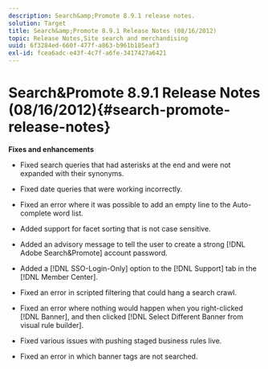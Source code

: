 ```yaml
---
description: Search&amp;Promote 8.9.1 release notes.
solution: Target
title: Search&amp;Promote 8.9.1 Release Notes (08/16/2012)
topic: Release Notes,Site search and merchandising
uuid: 6f3284ed-660f-477f-a863-b961b185eaf3
exl-id: fcea6adc-e43f-4c7f-a6fe-3417427a6421
---
```

# Search&amp;Promote 8.9.1 Release Notes (08/16/2012){#search-promote-release-notes}

 **Fixes and enhancements**

* Fixed search queries that had asterisks at the end and were not expanded with their synonyms. 
* Fixed date queries that were working incorrectly. 
* Fixed an error where it was possible to add an empty line to the Auto-complete word list. 
* Added support for facet sorting that is not case sensitive. 
* Added an advisory message to tell the user to create a strong [!DNL Adobe Search&amp;Promote] account password. 
* Added a [!DNL SSO-Login-Only] option to the [!DNL Support] tab in the [!DNL Member Center]. 

* Fixed an error in scripted filtering that could hang a search crawl. 
* Fixed an error where nothing would happen when you right-clicked [!DNL Banner], and then clicked [!DNL Select Different Banner from visual rule builder]. 

* Fixed various issues with pushing staged business rules live. 
* Fixed an error in which banner tags are not searched.
